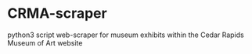 # CRMA-scraper
python3 script web-scraper for museum exhibits within the Cedar Rapids Museum of Art website
